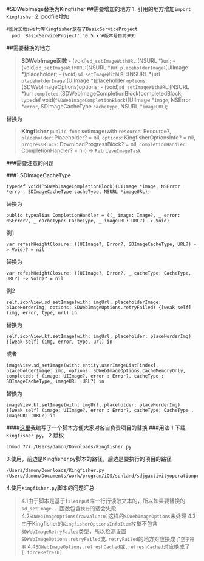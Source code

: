 #SDWebImage替换为Kingfisher
##需要增加的地方
1.
引用的地方增加```import Kingfisher```
2.
podfile增加
```
#图片加载swift库Kingfisher放在了BasicServiceProject
  pod 'BasicServiceProject','0.5.x'#版本号目前未知
```

##需要替换的地方

>**SDWebImage函数**
	- (void)`sd_setImageWithURL`:(NSURL *)url;
	- (void)`sd_setImageWithURL`:(NSURL *)url `placeholderImage`:(UIImage *)placeholder;
	- (void)`sd_setImageWithURL`:(NSURL *)url `placeholderImage`:(UIImage *)placeholder `options`:(SDWebImageOptions)options;
	- (void)`sd_setImageWithURL`:(NSURL *)url `completed`:(SDWebImageCompletionBlock)completedBlock;
	typedef void(^`SDWebImageCompletionBlock`)(UIImage *`image`, NSError *`error`, SDImageCacheType `cacheType`, NSURL *`imageURL`);
	
替换为
>**Kingfisher**
	`public func` setImage(with `resource`: Resource?, `placeholder`: Placeholder? = nil, `options`: KingfisherOptionsInfo? = nil, `progressBlock`: DownloadProgressBlock? = nil,  `completionHandler`: CompletionHandler? = nil) -> `RetrieveImageTask`
                         
###需要注意的问题

###1.SDImageCacheType

```
typedef void(^SDWebImageCompletionBlock)(UIImage *image, NSError *error, SDImageCacheType cacheType, NSURL *imageURL);
```
替换为
```
public typealias CompletionHandler = ((_ image: Image?, _ error: NSError?, _ cacheType: CacheType, _ imageURL: URL?) -> Void)
```

例1
```
var refeshHeightClosure: ((UIImage?, Error?, SDImageCacheType, URL?) -> Void)? = nil
```
替换为
```
var refeshHeightClosure: ((UIImage?, Error?, _ cacheType: CacheType, URL?) -> Void)? = nil
```

例2
```
self.iconView.sd_setImage(with: imgUrl, placeholderImage: placeHorderImg, options: SDWebImageOptions.retryFailed) {[weak self] (img, error, type, url) in
```
替换为
```
self.iconView.kf.setImage(with: imgUrl, placeholder: placeHorderImg) {[weak self] (img, error, type, url) in
```

或者
```
imageView.sd_setImage(with: entity.userImageList[index], placeholderImage: img, options: SDWebImageOptions.cacheMemoryOnly, completed: { (image: UIImage?, error : Error?, cacheType : SDImageCacheType, imageURL :URL?) in
```
替换为
```
imageView.kf.setImage(with: imgUrl, placeholder: placeHorderImg) {[weak self] (image: UIImage?, error : Error?, cacheType: CacheType , imageURL :URL?) in
```

####[这里](https://github.com/doreamongit/SDToKF/blob/master/Kingfisher.py)我编写了一个脚本方便大家对各自负责项目的替换
###用法
1.下载```Kingfisher.py```，
2.赋权
```
chmod 777 /Users/damon/Downloads/Kingfisher.py
```

3.使用，前边是Kingfisher.py脚本的路径，后边是要执行的项目的路径
```
/Users/damon/Downloads/Kingfisher.py /Users/damon/Documents/work/program/iOS/sunland/sdjgactivityoperationproject
```
4.使用```Kingfisher.py```脚本的问题汇总
>4.1由于脚本是基于```fileinput```库一行行读取文本的，所以如果要替换的```sd_setImage...```函数包含```换行```的话会失败
>4.2```SDWebImageOptions(rawValue:0)```这样的```SDWebImageOptions```未处理
>4.3由于Kingfisher的```KingfisherOptionsInfoItem```枚举不包含```SDWebImageRetryFailed```类型，所以检测设置```SDWebImageOptions.retryFailed```或```.retryFailed```的地方对应换成了```空字符串```
>4.4```SDWebImageOptions.refreshCached```或```.refreshCached```对应换成了```[.forceRefresh]```





